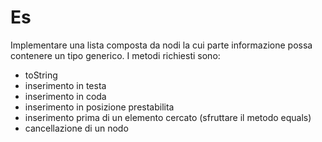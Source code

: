 # Es
Implementare una lista composta da nodi la cui parte informazione possa contenere un tipo generico.
I metodi richiesti sono:
- toString
- inserimento in testa
- inserimento in coda
- inserimento in posizione prestabilita
- inserimento prima di un elemento cercato (sfruttare il metodo equals)
- cancellazione di un nodo
